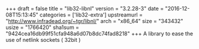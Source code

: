 +++
draft = false
title = "lib32-libnl"
version = "3.2.28-3"
date = "2016-12-08T15:13:45"
categories = ['lib32-extra']
upstreamurl = "http://www.infradead.org/~tgr/libnl/"
arch = "x86_64"
size = "343432"
usize = "1766420"
sha1sum = "9424cea16db99f51cfa948a6d07b8dc74fad8218"
+++
A library to ease the use of netlink sockets ( 32bit )